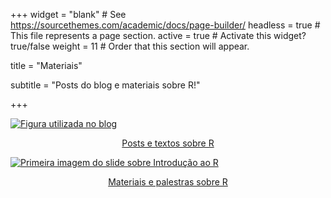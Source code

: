 +++
widget = "blank"  # See https://sourcethemes.com/academic/docs/page-builder/
headless = true  # This file represents a page section.
active = true  # Activate this widget? true/false
weight = 11  # Order that this section will appear.

title = "Materiais"

subtitle = "Posts do blog e materiais sobre R!"


+++




<div class="card-group">

  <div class="card bg-light">
    <div class="card-body text-center">
      <p class="card-text">
      
<a href="https://beamilz.netlify.app/">
  <img src="https://beamilz.netlify.app/posts/2020-07-27-criando-mapas-com-os-pacotes-tidyverse-e-geobr/criando-mapas-com-os-pacotes-tidyverse-e-geobr_files/figure-html5/mapa-tratamento-1.png" class="card-img-top" alt="Figura utilizada no blog">
  <center>
 <a href="https://beamilz.netlify.app/">Posts e textos sobre R</a></p>
      </center>
      
      
  </p>
</div>
  </div>
  
  <div class="card bg-light">
    <div class="card-body text-center">
      <p class="card-text">
      
      
  <a href="https://beatrizmilz.github.io/slidesR/">
  <img src="https://beatrizmilz.github.io/slidesR/introR/img/share-card.png" class="card-img-top" alt="Primeira imagem do slide sobre Introdução ao R">
  <center>
 <a href="https://beatrizmilz.github.io/slidesR/">Materiais e palestras sobre R</a></p>
</center>

  </p>
  </div>
  </div>

  
</div>
